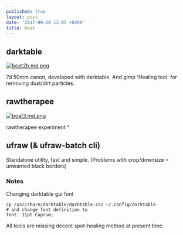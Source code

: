 ```yaml
---
published: true
layout: post
date: '2017-09-20 13:05 +0200'
title: boat
---
```

## darktable

[![boat2b.md.png](https://cdn.scrot.moe/images/2017/09/20/boat2b.md.png)](https://cdn.scrot.moe/images/2017/09/20/boat2b.png)

7d 50mm canon, developed with darktable. And gimp 'Healing tool' for removing dust/dirt particles.

## rawtherapee

[![boat3.md.png](https://cdn.scrot.moe/images/2017/09/20/boat3.md.png)](https://cdn.scrot.moe/images/2017/09/20/boat3.png)

rawtherapee experiment ^

## ufraw (& ufraw-batch cli)

Standalone utility, fast and simple. (Problems with crop/downsize = unwanted black borders)

### Notes

Changing darktable gui font

    cp /usr/share/darktable/darktable.css ~/.config/darktable
    # and change font definition to
    font: 11pt Cuprum;
    
All tools are missing decent spot-healing method at present time.

